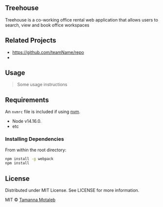 ## Treehouse
Treehouse is a co-working office rental web application that allows users to search, view and book office workspaces

## Related Projects

  - https://github.com/teamName/repo
  - 
## Usage

> Some usage instructions

## Requirements

An `nvmrc` file is included if using [nvm](https://github.com/creationix/nvm).

- Node v14.16.0.
- etc

### Installing Dependencies

From within the root directory:

```sh
npm install -g webpack
npm install
```

## License
Distributed under MIT License. See LICENSE for more information.

MIT © [Tamanna Motaleb]()
